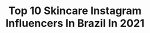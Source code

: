 ---
title: Top 10 Skincare Instagram Influencers In Brazil In 2021
description: >-
  Find top skincare Instagram influencers in Brazil in 2021. Most popular hashtags: #blogger #skincare #cacheadas.
platform: Instagram
hits: 806
text_top: See the most popular Instagram accounts on inBeat.
text_bottom: inBeat holds 806 Instagram influencers like this in Brazil for you to work with.
profiles:
  - username: "larissascanavini"
    fullname: >-
      𝑳𝑨𝑹𝑰𝑺𝑺𝑨 𝑺𝑪𝑨𝑵𝑨𝑽𝑰𝑵𝑰
    bio: >-
      🦁WavyHair | Skincare | Lifestyle 📍Piracicaba, São Paulo 💌 cachosdalari@outlook.com 🎥 Vídeos toda semana
    location: "Brazil"
    followers: 40601
    engagement: 723
    commentsToLikes: 0.037779
    id: ck8t7uz1ji2140j78ss6yig05
    verified: false
    hashtags: "#origemeuescolhocachos, #publicidade, #celebresuabeleza, #origem"
  - username: "wanderlannascimento"
    fullname: >-
      WANDERLAN NASCIMENTO
    bio: >-
      CABELO • SKINCARE • LIFESTYLE 🎥| YouTuber +300K | 📍RJ 📸| criador do #ProjetoArvore 📥| wanderlanytb@gmail.com
    location: "Brazil"
    followers: 105996
    engagement: 905
    commentsToLikes: 0.019758
    id: ck0tu8wwk64710i19xncxqy9w
    verified: false
    hashtags: "#tran, #penteados, #curlynaturalhair, #afro"
  - username: "adriaferreiramk"
    fullname: >-
      Elô✨
    bio: >-
      ✨Empreendedora da beleza✨ 🤩 Makeup&Skincare vc encontra aqui 📍Paraense em Porto Alegre
    location: "Brazil"
    followers: 14324
    engagement: 585
    commentsToLikes: 0.339245
    id: ck8tagtxhrozw0j788xudhqfl
    verified: false
    hashtags: "#consultoramarykay, #200milnew, #euescolhimarykay, #marykay"
  - username: "naelisilva_"
    fullname: >-
      💫NAELI DA SILVA💫
    bio: >-
      • cabelo | skincare | dicas | • assista os reels 💃🏽 | parcerias via direct | modelo fotográfica 📸 não repare a bagunça aqui | 💍
    location: "Brazil"
    followers: 9264
    engagement: 875
    commentsToLikes: 0.527752
    id: ck8t1ytt5xldn0j784rqv3any
    verified: false
    hashtags: "#cacheadas, #morenailuminada, #morena, #cacheada"
  - username: "furtadobianca"
    fullname: >-
      Lara Bianca ✨
    bio: >-
      🧚‍♀️Falo sobre skincare, dicas de apps e causos de my life 🎙•𝘑𝘰𝘳𝘯𝘢𝘭𝘪𝘴𝘮𝘰 👩🏼‍💻•𝘚𝘰𝘤𝘪𝘢𝘭 𝘔𝘦𝘥𝘪𝘢 💌biancamarinho@icloud.com O 𝖻𝗅𝗈𝗀 voltou!
    location: "Brazil"
    followers: 6495
    engagement: 466
    commentsToLikes: 0.090615
    id: ck13cgjod08ba0i198zjo8rbl
    verified: false
    hashtags: "#ruivasbrasil, #ruivas, #quarentena, #look"
  - username: "yasminmeron"
    fullname: >-
      Yasmin Meron
    bio: >-
      ✨Que eu possa sempre espalhar luz e MOTIVAR as pessoas a ALCANÇAR a sua melhor versão 🧿🙌🏻 #motivacional,#skincare e #beleza Sócia no @luciamatelie ✂️
    location: "Brazil"
    followers: 16680
    engagement: 232
    commentsToLikes: 0.094037
    id: ckaote9luvjz90i78srdqs2sp
    verified: false
    hashtags: "#cadaluzumacor, #variostons, #cronogramacapilar, #antesedepois"
  - username: "fernandarosa10"
    fullname: >-
      Fernanda Rosa
    bio: >-
      Dicas : Moda | Skincare| Fitness | Owner: @belaespumaa YouTube: Dicas da Nanda Contato: fernandaduarte008@gmail.com
    location: "Brazil"
    followers: 20631
    engagement: 187
    commentsToLikes: 0.159451
    id: ckap4wo0h97u50i78rqua995s
    verified: false
    hashtags: "#blogueiradebeleza, #blogueirasbrasil, #blogueiras, #skincare"
  - username: "clarabordieri"
    fullname: >-
      CLARA BORDIERI
    bio: >-
      ▪️ psicologia / modelo 📩contato: clarabordieri@hotmail.com maquiagem, skincare, cultura e cuidado ❣️
    location: "Brazil"
    followers: 66236
    engagement: 297
    commentsToLikes: 0.020378
    id: ck0vwdagzt6gb0i19sswg6x4a
    verified: false
    hashtags: "#b4s, #influenciadoresdabeleza, #beauty4share, #rubyrosenab4s"
  - username: "jbossle"
    fullname: >-
      João Bossle
    bio: >-
      SkinCare e Moda Masculina. Co-Founder of @bossa_studio Model at @joymodelpoa 🌱 #nomeat
    location: "Brazil"
    followers: 74617
    engagement: 382
    commentsToLikes: 0.015472
    id: ck6tmc08n7k9p0j71atcnmn0a
    verified: false
    hashtags: "#mood, #sc, #jeanpaulgautier, #menstyle"
  - username: "japaakasaki"
    fullname: >-
      𝑳𝒖𝒊́𝒔𝒂 𝑨𝒌𝒂𝒔𝒂𝒌𝒊 △
    bio: >-
      🦋 Meus stories, meu dia a dia 🦋. Vida real | Sem padrões | Lifestyle | Fitness | Skincare. ✨ Fisioterapeuta | instrutora de pilates. ✨
    location: "Brazil"
    followers: 7661
    engagement: 587
    commentsToLikes: 0.127565
    id: ckf5prdzt71vj0j2363f21oxj
    verified: false
    hashtags: "#rj, #sol, #goodvibes, #companheiro"
---